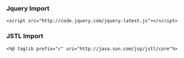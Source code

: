 ### Jquery Import 
```
<script src="http://code.jquery.com/jquery-latest.js"></script>
```
### JSTL Import
```
<%@ taglib prefix="c" uri="http://java.sun.com/jsp/jstl/core"%>
```
